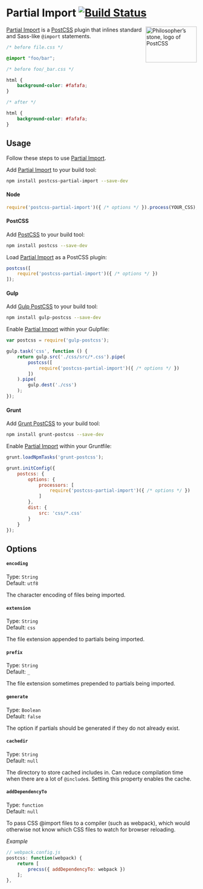 # Partial Import [![Build Status][ci-img]][ci]

<img align="right" width="135" height="95" src="http://postcss.github.io/postcss/logo-leftp.png" title="Philosopher’s stone, logo of PostCSS">

[Partial Import] is a [PostCSS] plugin that inlines standard and Sass-like `@import` statements.

```css
/* before file.css */

@import "foo/bar";

/* before foo/_bar.css */

html {
    background-color: #fafafa;
}

/* after */

html {
    background-color: #fafafa;
}

```

## Usage

Follow these steps to use [Partial Import].

Add [Partial Import] to your build tool:

```bash
npm install postcss-partial-import --save-dev
```

#### Node

```js
require('postcss-partial-import')({ /* options */ }).process(YOUR_CSS);
```

#### PostCSS

Add [PostCSS] to your build tool:

```bash
npm install postcss --save-dev
```

Load [Partial Import] as a PostCSS plugin:

```js
postcss([
    require('postcss-partial-import')({ /* options */ })
]);
```

#### Gulp

Add [Gulp PostCSS] to your build tool:

```bash
npm install gulp-postcss --save-dev
```

Enable [Partial Import] within your Gulpfile:

```js
var postcss = require('gulp-postcss');

gulp.task('css', function () {
    return gulp.src('./css/src/*.css').pipe(
        postcss([
            require('postcss-partial-import')({ /* options */ })
        ])
    ).pipe(
        gulp.dest('./css')
    );
});
```

#### Grunt

Add [Grunt PostCSS] to your build tool:

```bash
npm install grunt-postcss --save-dev
```

Enable [Partial Import] within your Gruntfile:

```js
grunt.loadNpmTasks('grunt-postcss');

grunt.initConfig({
    postcss: {
        options: {
            processors: [
                require('postcss-partial-import')({ /* options */ })
            ]
        },
        dist: {
            src: 'css/*.css'
        }
    }
});
```

## Options

#### `encoding`

Type: `String`  
Default: `utf8`

The character encoding of files being imported.

#### `extension`

Type: `String`  
Default: `css`

The file extension appended to partials being imported.

#### `prefix`

Type: `String`  
Default: `_`

The file extension sometimes prepended to partials being imported.

#### `generate`

Type: `Boolean`  
Default: `false`

The option if partials should be generated if they do not already exist.

#### `cachedir`

Type: `String`  
Default: `null`

The directory to store cached includes in. Can reduce compilation time when there are a lot of `@include`s. Setting this property enables the cache.

#### `addDependencyTo`

Type: `function`  
Default: `null`

To pass CSS @import files to a compiler (such as webpack), which would otherwise not know which CSS files to watch for browser reloading.

*Example*

```javascript
// webpack.config.js
postcss: function(webpack) {
    return [
        precss({ addDependencyTo: webpack })
    ];
},
```

[ci]: https://travis-ci.org/jonathantneal/postcss-partial-import
[ci-img]: https://travis-ci.org/jonathantneal/postcss-partial-import.svg
[Gulp PostCSS]: https://github.com/postcss/gulp-postcss
[Grunt PostCSS]: https://github.com/nDmitry/grunt-postcss
[PostCSS]: https://github.com/postcss/postcss
[Partial Import]: https://github.com/saladcss/saladcss-partial-import
